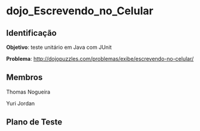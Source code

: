# dojo_Escrevendo_no_Celular

## Identificação
  **Objetivo**: teste unitário em Java com JUnit
 
  **Problema**: http://dojopuzzles.com/problemas/exibe/escrevendo-no-celular/
  
## Membros
  Thomas Nogueira
  
  Yuri Jordan
  
## Plano de Teste

### 
